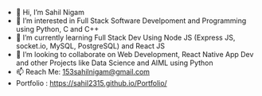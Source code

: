 - 👋 Hi, I’m Sahil Nigam
- 👀 I’m interested in Full Stack Software Develpoment and Programming using Python, C and C++
- 🌱 I’m currently learning Full Stack Dev Using Node JS (Express JS, socket.io, MySQL, PostgreSQL) and React JS
- 💞️ I’m looking to collaborate on Web Development, React Native App Dev and other Projects like Data Science and AIML using Python
- 📫 Reach Me: 153sahilnigam@gmail.com
- Portfolio : https://sahil2315.github.io/Portfolio/
<!---
Sahil2315/Sahil2315 is a ✨ special ✨ repository because its `README.md` (this file) appears on your GitHub profile.
You can click the Preview link to take a look at your changes.
--->
